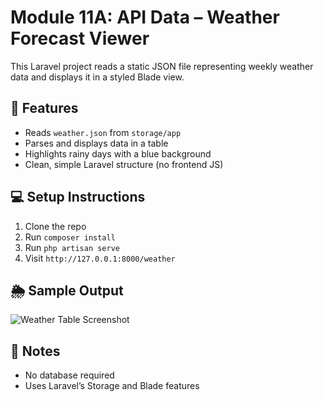 # Module 11A: API Data – Weather Forecast Viewer

This Laravel project reads a static JSON file representing weekly weather data and displays it in a styled Blade view.

## 📁 Features
- Reads `weather.json` from `storage/app`
- Parses and displays data in a table
- Highlights rainy days with a blue background
- Clean, simple Laravel structure (no frontend JS)

## 💻 Setup Instructions
1. Clone the repo
2. Run `composer install`
3. Run `php artisan serve`
4. Visit `http://127.0.0.1:8000/weather`

## 🌦 Sample Output
![Weather Table Screenshot](screenshot.png) <!-- You can add a screenshot named screenshot.png -->

## 📝 Notes
- No database required
- Uses Laravel’s Storage and Blade features
